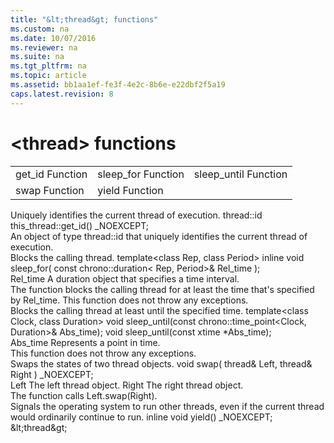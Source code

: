 ```yaml
---
title: "&lt;thread&gt; functions"
ms.custom: na
ms.date: 10/07/2016
ms.reviewer: na
ms.suite: na
ms.tgt_pltfrm: na
ms.topic: article
ms.assetid: bb1aa1ef-fe3f-4e2c-8b6e-e22dbf2f5a19
caps.latest.revision: 8
---
```

# &lt;thread&gt; functions
<developerConceptualDocument xmlns="http://ddue.schemas.microsoft.com/authoring/2003/5" xmlns:xlink="http://www.w3.org/1999/xlink" xmlns:xsi="http://www.w3.org/2001/XMLSchema-instance" xsi:schemaLocation="http://ddue.schemas.microsoft.com/authoring/2003/5 http://clixdevr3.blob.core.windows.net/ddueschema/developer.xsd">
    <introduction>
        <para/>
    </introduction>
    <section>
        <content>
            <table>
                <tbody>
                    <tr>
                        <TD>
                            <para> <link xlink:href="#get_id_function">get_id Function</link>
                            </para>
                        </TD>
                        <TD>
                            <para> <link xlink:href="#sleep_for_function">sleep_for Function</link>
                            </para>
                        </TD>
                        <TD>
                            <para> <link xlink:href="#sleep_until_function">sleep_until Function</link>
                            </para>
                        </TD>
                    </tr>
                    <tr>
                        <TD>
                            <para> <link xlink:href="#swap_function">swap Function</link>
                            </para>
                        </TD>
                        <TD>
                            <para> <link xlink:href="#yield_function">yield Function</link>
                            </para>
                        </TD>
                    </tr>
                </tbody>
            </table>
        </content>
    </section>
    <section address="get_id_function">
        <!--4ee085be-3edd-4dcc-9276-7bda03a95393-->
        <title>get_id Function</title>
        <content>
            <para>Uniquely identifies the current thread of execution.</para>
            <legacySyntax>thread::id this_thread::get_id() _NOEXCEPT;</legacySyntax>
        </content>
        <sections>
            <section>
                <title>Return Value</title>
                <content>
                    <para>An object of type <legacyLink xlink:href="df249bc7-ff81-4ff9-a6d6-5e3d9a8f56a1#thread__id_class">thread::id</legacyLink> that uniquely identifies the current thread of execution.</para>
                </content>
            </section>
        </sections>
    </section>
    <section address="sleep_for_function">
        <!--1175fcb1-1dd5-49ed-8401-de639d878c98-->
        <title>sleep_for Function</title>
        <content>
            <para>Blocks the calling thread.</para>
            <legacySyntax>template&lt;class <parameterReference>Rep</parameterReference>,
class <parameterReference>Period</parameterReference>&gt;
inline void sleep_for(
   const chrono::duration&lt; <parameterReference>Rep</parameterReference>, <parameterReference>Period</parameterReference>&gt;&amp; <parameterReference>Rel_time</parameterReference>
);</legacySyntax>
        </content>
        <sections>
            <section>
                <title>Parameters</title>
                <content>
                    <definitionTable>
                        <definedTerm> <parameterReference>Rel_time</parameterReference>
                        </definedTerm>
                        <definition>
                            <para>A <legacyLink xlink:href="06b863b3-65be-4ded-a72e-6e1eb1531077">duration</legacyLink> object that specifies a time interval.</para>
                        </definition>
                    </definitionTable>
                </content>
            </section>
            <section>
                <title>Remarks</title>
                <content>
                    <para>The function blocks the calling thread for at least the time that's specified by <parameterReference>Rel_time</parameterReference>. This function does not throw any exceptions.</para>
                </content>
            </section>
        </sections>
    </section>
    <section address="sleep_until_function">
        <!--fc6bc4eb-d957-4302-87a8-71d2d435596f-->
        <title>sleep_until Function</title>
        <content>
            <para>Blocks the calling thread at least until the specified time.</para>
            <legacySyntax>template&lt;class Clock, class Duration&gt;
    void sleep_until(const chrono::time_point&lt;Clock, Duration&gt;&amp; Abs_time);
void sleep_until(const xtime *Abs_time);</legacySyntax>
        </content>
        <sections>
            <section>
                <title>Parameters</title>
                <content>
                    <definitionTable>
                        <definedTerm> <parameterReference>Abs_time</parameterReference>
                        </definedTerm>
                        <definition>
                            <para>Represents a point in time.</para>
                        </definition>
                    </definitionTable>
                </content>
            </section>
            <section>
                <title>Remarks</title>
                <content>
                    <para>This function does not throw any exceptions.</para>
                </content>
            </section>
        </sections>
    </section>
    <section address="swap_function">
        <!--5db784d4-e334-450d-9e3c-4c121b2a14dc-->
        <title>swap Function</title>
        <content>
            <para>Swaps the states of two <unmanagedCodeEntityReference>thread</unmanagedCodeEntityReference> objects.</para>
            <legacySyntax>void swap(
   thread&amp; <parameterReference>Left</parameterReference>,
   thread&amp; <parameterReference>Right</parameterReference>
) _NOEXCEPT;</legacySyntax>
        </content>
        <sections>
            <section>
                <title>Parameters</title>
                <content>
                    <definitionTable>
                        <definedTerm> <parameterReference>Left</parameterReference>
                        </definedTerm>
                        <definition>
                            <para>The left <unmanagedCodeEntityReference>thread</unmanagedCodeEntityReference> object.</para>
                        </definition>
                        <definedTerm> <parameterReference>Right</parameterReference>
                        </definedTerm>
                        <definition>
                            <para>The right <unmanagedCodeEntityReference>thread</unmanagedCodeEntityReference> object.</para>
                        </definition>
                    </definitionTable>
                </content>
            </section>
            <section>
                <title>Remarks</title>
                <content>
                    <para>The function calls <codeInline>Left.swap(Right)</codeInline>.</para>
                </content>
            </section>
        </sections>
    </section>
    <section address="yield_function">
        <!--da575b51-177a-4ec6-963d-b29e2df70aab-->
        <title>yield Function</title>
        <content>
            <para>Signals the operating system to run other threads, even if the current thread would ordinarily continue to run.</para>
            <legacySyntax>inline void yield() _NOEXCEPT;</legacySyntax>
        </content>
        <sections/>
    </section>
    <relatedTopics> <link xlink:href="0c858405-4efb-449d-bf76-70d3693c9234">&amp;lt;thread&amp;gt;</link>
    </relatedTopics>
</developerConceptualDocument>



